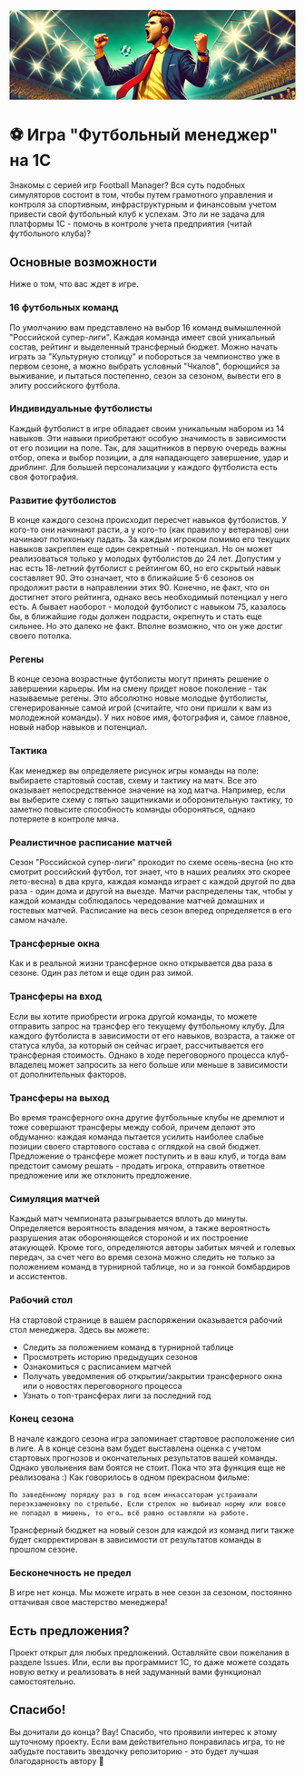 ![hero](readme-logo.png)

# ⚽ Игра "Футбольный менеджер" на 1С

Знакомы с серией игр Football Manager? Вся суть подобных симуляторов состоит в том, чтобы путем грамотного управления и контроля за спортивным, инфраструктурным и финансовым учетом привести свой футбольный клуб к успехам. Это ли не задача для платформы 1С - помочь в контроле учета предприятия (читай футбольного клуба)?

## Основные возможности

Ниже о том, что вас ждет в игре.

### 16 футбольных команд

По умолчанию вам представлено на выбор 16 команд вымышленной "Российской супер-лиги". Каждая команда имеет свой уникальный состав, рейтинг и выделенный трансферный бюджет. Можно начать играть за "Культурную столицу" и побороться за чемпионство уже в первом сезоне, а можно выбрать условный "Чкалов", борющийся за выживание, и пытаться постепенно, сезон за сезоном, вывести его в элиту российского футбола.

### Индивидуальные футболисты

Каждый футболист в игре обладает своим уникальным набором из 14 навыков. Эти навыки приобретают особую значимость в зависимости от его позиции на поле. Так, для защитников в первую очередь важны отбор, опека и выбор позиции, а для нападающего завершение, удар и дриблинг. Для большей персонализации у каждого футболиста есть своя фотография.

### Развитие футболистов

В конце каждого сезона происходит пересчет навыков футболистов. У кого-то они начинают расти, а у кого-то (как правило у ветеранов) они начинают потихоньку падать.
За каждым игроком помимо его текущих навыков закреплен еще один секретный - потенциал. Но он может реализоваться только у молодых футболистов до 24 лет. Допустим у нас есть 18-летний футболист с рейтингом 60, но его скрытый навык составляет 90. Это означает, что в ближайшие 5-6 сезонов он продолжит расти в направлении этих 90. Конечно, не факт, что он достигнет этого рейтинга, однако весь необходимый потенциал у него есть. А бывает наоборот - молодой футболист с навыком 75, казалось бы, в ближайшие годы должен подрасти, окрепнуть и стать еще сильнее. Но это далеко не факт. Вполне возможно, что он уже достиг своего потолка.

### Регены

В конце сезона возрастные футболисты могут принять решение о завершении карьеры. Им на смену придет новое поколение - так называемые регены. Это абсолютно новые молодые футболисты, сгенерированные самой игрой (считайте, что они пришли к вам из молодежной команды). У них новое имя, фотография и, самое главное, новый набор навыков и потенциал.

### Тактика

Как менеджер вы определяете рисунок игры команды на поле: выбираете стартовый состав, схему и тактику на матч. Все это оказывает непосредственное значение на ход матча. Например, если вы выберите схему с пятью защитниками и оборонительную тактику, то заметно повысите способность команды обороняться, однако потеряете в контроле мяча.

### Реалистичное расписание матчей

Сезон "Российской супер-лиги" проходит по схеме осень-весна (но кто смотрит российский футбол, тот знает, что в наших реалиях это скорее лето-весна) в два круга, каждая команда играет с каждой другой по два раза - один дома и другой на выезде. Матчи распределены так, чтобы у каждой команды соблюдалось чередование матчей домашних и гостевых матчей. Расписание на весь сезон вперед определяется в его самом начале.

### Трансферные окна

Как и в реальной жизни трансферное окно открывается два раза в сезоне. Один раз летом и еще один раз зимой.

### Трансферы на вход

Если вы хотите приобрести игрока другой команды, то можете отправить запрос на трансфер его текущему футбольному клубу. Для каждого футболиста в зависимости от его навыков, возраста, а также от статуса клуба, за который он сейчас играет, рассчитывается его трансферная стоимость. Однако в ходе переговорного процесса клуб-владелец может запросить за него больше или меньше в зависимости от дополнительных факторов.

### Трансферы на выход

Во время трансферного окна другие футбольные клубы не дремлют и тоже совершают трансферы между собой, причем делают это обдуманно: каждая команда пытается усилить наиболее слабые позиции своего стартового состава с оглядкой на свой бюджет. Предложение о трансфере может поступить и в ваш клуб, и тогда вам предстоит самому решать - продать игрока, отправить ответное предложение или же отклонить предложение.

### Симуляция матчей

Каждый матч чемпионата разыгрывается вплоть до минуты. Определяется вероятность владения мячом, а также вероятность разрушения атак обороняющейся стороной и их построение атакующей. Кроме того, определяются авторы забитых мячей и голевых передач, за счет чего во время сезона можно следить не только за положением команд в турнирной таблице, но и за гонкой бомбардиров и ассистентов.

### Рабочий стол

На стартовой странице в вашем распоряжении оказывается рабочий стол менеджера. Здесь вы можете:

- Следить за положением команд в турнирной таблице
- Просмотреть историю предыдущих сезонов
- Ознакомиться с расписанием матчей
- Получать уведомления об открытии/закрытии трансферного окна или о новостях переговорного процесса
- Узнать о топ-трансферах лиги за последний год

### Конец сезона

В начале каждого сезона игра запоминает стартовое расположение сил в лиге. А в конце сезона вам будет выставлена оценка с учетом стартовых прогнозов и окончательных результатов вашей команды. Однако увольнения вам боятся не стоит. Пока что эта функция еще не реализована :) Как говорилось в одном прекрасном фильме:

```
По заведённому порядку раз в год всем инкассаторам устраивали переэкзаменовку по стрельбе. Если стрелок не выбивал норму или вовсе не попадал в мишень, то его… всё равно оставляли на работе.
```

Трансферный бюджет на новый сезон для каждой из команд лиги также будет скорректирован в зависимости от результатов команды в прошлом сезоне.

### Бесконечность не предел

В игре нет конца. Мы можете играть в нее сезон за сезоном, постоянно оттачивая свое мастерство менеджера!

## Есть предложения?

Проект открыт для любых предложений. Оставляйте свои пожелания в разделе Issues. Или, если вы программист 1С, то даже можете создать новую ветку и реализовать в ней задуманный вами функционал самостоятельно.

## Спасибо!

Вы дочитали до конца? Вау! Спасибо, что проявили интерес к этому шуточному проекту. Если вам действительно понравилась игра, то не забудьте поставить звездочку репозиторию - это будет лучшая благодарность автору 🙏
